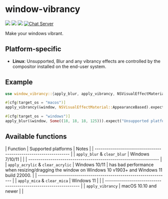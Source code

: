 # window-vibrancy

[![](https://img.shields.io/crates/v/window-vibrancy)](https://crates.io/crates/window-vibrancy) [![](https://img.shields.io/docsrs/window-vibrancy)](https://docs.rs/window-vibrancy/) ![](https://img.shields.io/crates/l/window-vibrancy)
[![Chat Server](https://img.shields.io/badge/chat-on%20discord-7289da.svg)](https://discord.gg/SpmNs4S)

Make your windows vibrant.

## Platform-specific

- **Linux**: Unsupported, Blur and any vibrancy effects are controlled by the compositor installed on the end-user system.

## Example

```rs
use window_vibrancy::{apply_blur, apply_vibrancy, NSVisualEffectMaterial};

#[cfg(target_os = "macos")]
apply_vibrancy(&window, NSVisualEffectMaterial::AppearanceBased).expect("Unsupported platform! 'apply_vibrancy' is only supported on macOS");

#[cfg(target_os = "windows")]
apply_blur(&window, Some((18, 18, 18, 125))).expect("Unsupported platform! 'apply_blur' is only supported on Windows");
```

## Available functions

| Function                          | Supported platforms   | Notes |
| ----------------------------------------------------------------- |
| `apply_blur` & `clear_blur`       | Windows  7/10/11      |       |
| ----------------------------------------------------------------- |
| `apply_acrylic` & `clear_acrylic` | Windows 10/11         | has bad performance when resizing/dragging the window on Windows 10 v1903+ and Windows 11 build 22000. |
| ----------------------------------------------------------------- |
| `apply_mica` & `clear_mica`       | Windows 11            |       |
| ----------------------------------------------------------------- |
| `apply_vibrancy`                  | macOS 10.10 and newer |       |

